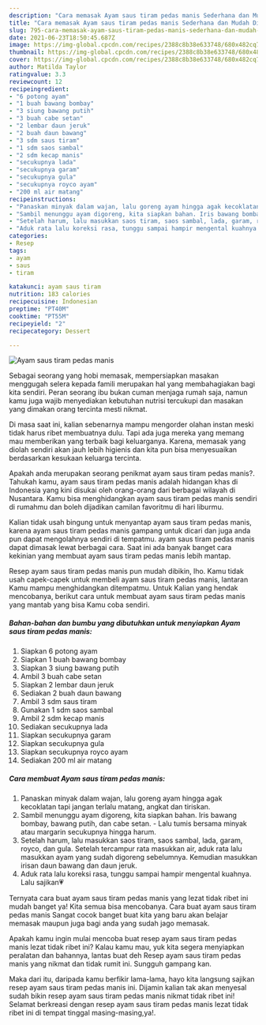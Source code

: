 ```yaml
---
description: "Cara memasak Ayam saus tiram pedas manis Sederhana dan Mudah Dibuat"
title: "Cara memasak Ayam saus tiram pedas manis Sederhana dan Mudah Dibuat"
slug: 795-cara-memasak-ayam-saus-tiram-pedas-manis-sederhana-dan-mudah-dibuat
date: 2021-06-23T18:50:45.687Z
image: https://img-global.cpcdn.com/recipes/2388c8b38e633748/680x482cq70/ayam-saus-tiram-pedas-manis-foto-resep-utama.jpg
thumbnail: https://img-global.cpcdn.com/recipes/2388c8b38e633748/680x482cq70/ayam-saus-tiram-pedas-manis-foto-resep-utama.jpg
cover: https://img-global.cpcdn.com/recipes/2388c8b38e633748/680x482cq70/ayam-saus-tiram-pedas-manis-foto-resep-utama.jpg
author: Matilda Taylor
ratingvalue: 3.3
reviewcount: 12
recipeingredient:
- "6 potong ayam"
- "1 buah bawang bombay"
- "3 siung bawang putih"
- "3 buah cabe setan"
- "2 lembar daun jeruk"
- "2 buah daun bawang"
- "3 sdm saus tiram"
- "1 sdm saos sambal"
- "2 sdm kecap manis"
- "secukupnya lada"
- "secukupnya garam"
- "secukupnya gula"
- "secukupnya royco ayam"
- "200 ml air matang"
recipeinstructions:
- "Panaskan minyak dalam wajan, lalu goreng ayam hingga agak kecoklatan tapi jangan terlalu matang, angkat dan tiriskan."
- "Sambil menunggu ayam digoreng, kita siapkan bahan. Iris bawang bombay, bawang putih, dan cabe setan. Lalu tumis bersama minyak atau margarin secukupnya hingga harum."
- "Setelah harum, lalu masukkan saos tiram, saos sambal, lada, garam, royco, dan gula. Setelah tercampur rata masukkan air, aduk rata lalu masukkan ayam yang sudah digoreng sebelumnya. Kemudian masukkan irisan daun bawang dan daun jeruk."
- "Aduk rata lalu koreksi rasa, tunggu sampai hampir mengental kuahnya. Lalu sajikan💗"
categories:
- Resep
tags:
- ayam
- saus
- tiram

katakunci: ayam saus tiram 
nutrition: 183 calories
recipecuisine: Indonesian
preptime: "PT40M"
cooktime: "PT55M"
recipeyield: "2"
recipecategory: Dessert

---
```



![Ayam saus tiram pedas manis](https://img-global.cpcdn.com/recipes/2388c8b38e633748/680x482cq70/ayam-saus-tiram-pedas-manis-foto-resep-utama.jpg)

Sebagai seorang yang hobi memasak, mempersiapkan masakan menggugah selera kepada famili merupakan hal yang membahagiakan bagi kita sendiri. Peran seorang ibu bukan cuman menjaga rumah saja, namun kamu juga wajib menyediakan kebutuhan nutrisi tercukupi dan masakan yang dimakan orang tercinta mesti nikmat.

Di masa  saat ini, kalian sebenarnya mampu mengorder olahan instan meski tidak harus ribet membuatnya dulu. Tapi ada juga mereka yang memang mau memberikan yang terbaik bagi keluarganya. Karena, memasak yang diolah sendiri akan jauh lebih higienis dan kita pun bisa menyesuaikan berdasarkan kesukaan keluarga tercinta. 



Apakah anda merupakan seorang penikmat ayam saus tiram pedas manis?. Tahukah kamu, ayam saus tiram pedas manis adalah hidangan khas di Indonesia yang kini disukai oleh orang-orang dari berbagai wilayah di Nusantara. Kamu bisa menghidangkan ayam saus tiram pedas manis sendiri di rumahmu dan boleh dijadikan camilan favoritmu di hari liburmu.

Kalian tidak usah bingung untuk menyantap ayam saus tiram pedas manis, karena ayam saus tiram pedas manis gampang untuk dicari dan juga anda pun dapat mengolahnya sendiri di tempatmu. ayam saus tiram pedas manis dapat dimasak lewat berbagai cara. Saat ini ada banyak banget cara kekinian yang membuat ayam saus tiram pedas manis lebih mantap.

Resep ayam saus tiram pedas manis pun mudah dibikin, lho. Kamu tidak usah capek-capek untuk membeli ayam saus tiram pedas manis, lantaran Kamu mampu menghidangkan ditempatmu. Untuk Kalian yang hendak mencobanya, berikut cara untuk membuat ayam saus tiram pedas manis yang mantab yang bisa Kamu coba sendiri.

<!--inarticleads1-->

##### Bahan-bahan dan bumbu yang dibutuhkan untuk menyiapkan Ayam saus tiram pedas manis:

1. Siapkan 6 potong ayam
1. Siapkan 1 buah bawang bombay
1. Siapkan 3 siung bawang putih
1. Ambil 3 buah cabe setan
1. Siapkan 2 lembar daun jeruk
1. Sediakan 2 buah daun bawang
1. Ambil 3 sdm saus tiram
1. Gunakan 1 sdm saos sambal
1. Ambil 2 sdm kecap manis
1. Sediakan secukupnya lada
1. Siapkan secukupnya garam
1. Siapkan secukupnya gula
1. Siapkan secukupnya royco ayam
1. Sediakan 200 ml air matang




<!--inarticleads2-->

##### Cara membuat Ayam saus tiram pedas manis:

1. Panaskan minyak dalam wajan, lalu goreng ayam hingga agak kecoklatan tapi jangan terlalu matang, angkat dan tiriskan.
1. Sambil menunggu ayam digoreng, kita siapkan bahan. Iris bawang bombay, bawang putih, dan cabe setan. - Lalu tumis bersama minyak atau margarin secukupnya hingga harum.
1. Setelah harum, lalu masukkan saos tiram, saos sambal, lada, garam, royco, dan gula. Setelah tercampur rata masukkan air, aduk rata lalu masukkan ayam yang sudah digoreng sebelumnya. Kemudian masukkan irisan daun bawang dan daun jeruk.
1. Aduk rata lalu koreksi rasa, tunggu sampai hampir mengental kuahnya. Lalu sajikan💗




Ternyata cara buat ayam saus tiram pedas manis yang lezat tidak ribet ini mudah banget ya! Kita semua bisa mencobanya. Cara buat ayam saus tiram pedas manis Sangat cocok banget buat kita yang baru akan belajar memasak maupun juga bagi anda yang sudah jago memasak.

Apakah kamu ingin mulai mencoba buat resep ayam saus tiram pedas manis lezat tidak ribet ini? Kalau kamu mau, yuk kita segera menyiapkan peralatan dan bahannya, lantas buat deh Resep ayam saus tiram pedas manis yang nikmat dan tidak rumit ini. Sungguh gampang kan. 

Maka dari itu, daripada kamu berfikir lama-lama, hayo kita langsung sajikan resep ayam saus tiram pedas manis ini. Dijamin kalian tak akan menyesal sudah bikin resep ayam saus tiram pedas manis nikmat tidak ribet ini! Selamat berkreasi dengan resep ayam saus tiram pedas manis lezat tidak ribet ini di tempat tinggal masing-masing,ya!.

